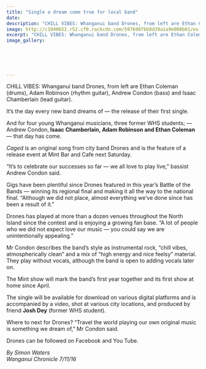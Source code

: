 ```yaml
---
title: "Single a dream come true for local band"
date: 
description: "CHILL VIBES: Whanganui band Drones, from left are Ethan Coleman (drums), Adam Robinson (rhythm guitar), Andrew Condon (bass) and Isaac Chamberlain (lead guitar)."
image: http://c1940652.r52.cf0.rackcdn.com/597698fbb8d39a1a9e000b01/ex-WHS-student-local-band-dream-come-true-7-NOv-2016.jpg
excerpt: "CHILL VIBES: Whanganui band Drones, from left are Ethan Coleman (drums), Adam Robinson (rhythm guitar), Andrew Condon (bass) and Isaac Chamberlain (lead guitar)."
image_gallery:
    
    
    
    
    
---
```


<p>CHILL VIBES: Whanganui band Drones, from left are Ethan Coleman (drums), Adam Robinson (rhythm guitar), Andrew Condon (bass) and Isaac Chamberlain (lead guitar).</p>
<p>It&rsquo;s the day every new band dreams of &mdash; the release of their first single.</p>
<p>And for four young Whanganui musicians, three former WHS students; &mdash; Andrew Condon,<strong> Isaac Chamberlain,&nbsp;</strong><strong>Adam Robinson and Ethan Coleman</strong> &mdash; that day has come.</p>
<p><em>Caged</em> is an original song from city band Drones and is the feature of a release event at Mint Bar and Cafe next Saturday.</p>
<p>&ldquo;It&rsquo;s to celebrate our successes so far &mdash; we all love to play live,&rdquo; bassist Andrew Condon said.</p>
<p>Gigs have been plentiful since Drones featured in this year&rsquo;s Battle of the Bands &mdash; winning its regional final and making it all the way to the national final. &ldquo;Although we did not place, almost everything we&rsquo;ve done since has been a result of it.&rdquo;</p>
<p>Drones has played at more than a dozen&nbsp;venues throughout the North Island since the contest and is enjoying a growing fan base. &ldquo;A lot of people who we did not expect love our music &mdash; you could say we are unintentionally appealing.&rdquo;</p>
<p>Mr Condon describes the band&rsquo;s style as instrumental rock, &ldquo;chill vibes, atmospherically clean&rdquo; and a mix of &ldquo;high energy and nice feelsy&rdquo; material. They play without vocals, although the band is open to adding vocals later on.&nbsp;</p>
<p>The Mint show will mark the band&rsquo;s first year together and its first show at home since April.</p>
<p>The single will be available for download on various digital platforms and is accompanied by a video, shot at various city locations, and produced by friend <strong>Josh Dey</strong> (former WHS student).</p>
<p>Where to next for Drones? &ldquo;Travel the world playing our own original music is something we dream of,&rdquo; Mr Condon said.</p>
<p>Drones can be followed on Facebook and You Tube.</p>
<p><em>By Simon Waters</em><br /><em>Wanganui Chronicle 7/11/16&nbsp;</em></p>

